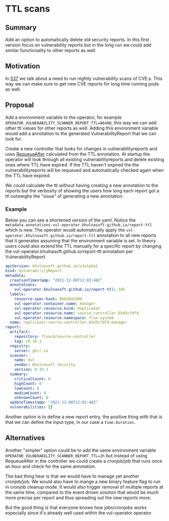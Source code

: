 # TTL scans

## Summary

Add an option to automatically delete old security reports. In this first version focus on vulnerability reports but in the long run we could add similar functionality to other reports as well.

## Motivation

In [537](https://github.com/khulnasoft/vul-operator/issues/537) we talk about a need to run nightly vulnerability scans of CVE:s.
This way we can make sure to get new CVE reports for long time running pods as well.

## Proposal

Add a environment variable to the operator, for example `OPERATOR_VULNERABILITY_SCANNER_REPORT_TTL=86400`, this way we can add other ttl values for other reports as well.
Adding this environment variable would add a annotation to the generated VulnerabilityReport that we can look for.

Create a new controller that looks for changes in vulnerabilityreports and uses [RequeueAfter](https://pkg.go.dev/sigs.k8s.io/controller-runtime/pkg/reconcile#Result) calculated from the TTL annotation.
At startup the operator will look through all existing vulnerabilityreports and delete existing ones where TTL have expired.
If the TTL haven't expired the the vulnerabilityreports will be requeued and automatically checked again when the TTL have expired.

We could calculate the ttl without having creating a new annotation to the reports but the verbosity of showing the users how long each report
got a ttl outweighs the "issue" of generating a new annotation.

### Example

Below you can see a shortened version of the yaml. Notice the `metadata.annotations.vul-operator.khulnasoft.github.io/report-ttl` which is new.
The operator would automatically apply the `vul-operator.khulnasoft.github.io/report-ttl` annotation to all new reports that it generates assuming that the environment variable is set.
In theory users could also extend the TTL manually for a specific report by changing the vul-operator.khulnasoft.github.io/report-ttl annotation per VulnerabilityReport.

```vulnerabilityReport.yaml
apiVersion: khulnasoft.github.io/v1alpha1
kind: VulnerabilityReport
metadata:
  creationTimestamp: "2021-12-08T12:03:48Z"
  annotations:
    vul-operator.khulnasoft.github.io/report-ttl: 24h
  labels:
    resource-spec-hash: 86b58dcb99
    vul-operator.container.name: manager
    vul-operator.resource.kind: ReplicaSet
    vul-operator.resource.name: source-controller-b5d5cfdf4
    vul-operator.resource.namespace: flux-system
  name: replicaset-source-controller-b5d5cfdf4-manager
report:
  artifact:
    repository: fluxcd/source-controller
    tag: v0.16.1
  registry:
    server: ghcr.io
  scanner:
    name: Vul
    vendor: Khulnasoft Security
    version: 0.19.2
  summary:
    criticalCount: 0
    highCount: 0
    lowCount: 0
    mediumCount: 0
    unknownCount: 0
  updateTimestamp: "2021-12-08T12:03:48Z"
  vulnerabilities: []
```

Another option is to define a new report entry, the positive thing with that is that we can define the input type, in our case a `time.Duration`.

## Alternatives

Another "simpler" option could be to add the same environment variable `OPERATOR_VULNERABILITY_SCANNER_REPORT_TTL=2h` but instead of using RequeueAfter in the controller we could create a cronjob/job that runs once an hour and check for the same annotation.

The bad thing hear is that we would have to manage yet another cronjob/job. We would also have to mange a new binary feature flag to run in cronjob cleanup mode.
It would also trigger removal of multiple reports at the same time, compared to the event driven solution that would be much more precise per report
and thus spreading out the new reports more.

But the good thing is that everyone knows how jobs/cronjobs works especially since it's already well used within the vul-operator operator.
